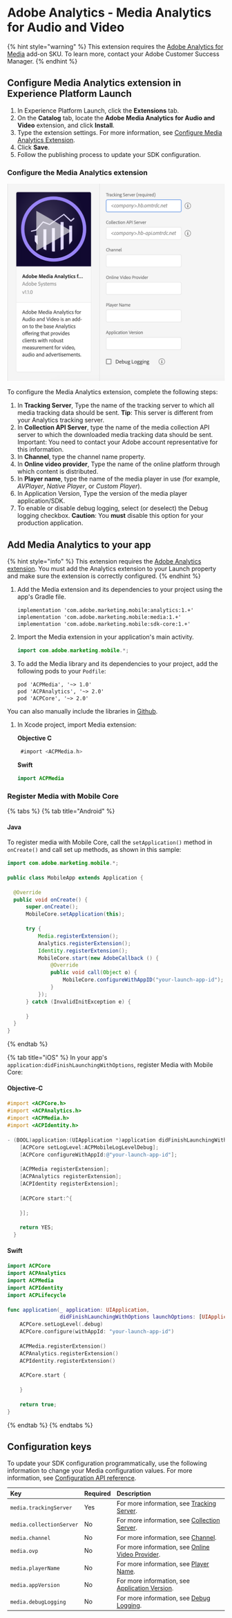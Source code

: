 # Adobe Analytics - Media Analytics for Audio and Video

{% hint style="warning" %}
This extension requires the [Adobe Analytics for Media](https://docs.adobe.com/content/help/en/media-analytics/using/media-overview.html) add-on SKU. To learn more, contact your Adobe Customer Success Manager.
{% endhint %}

## Configure Media Analytics extension in Experience Platform Launch

1. In Experience Platform Launch, click the **Extensions** tab.
2. On the **Catalog** tab, locate the **Adobe Media Analytics for Audio and Video** extension, and click **Install**.
3. Type the extension settings.  For more information, see [Configure Media Analytics Extension](./#configure-media-analytics-extension).
4. Click **Save**.
5. Follow the publishing process to update your SDK configuration.

### Configure the Media Analytics extension

![Adobe Media Analytics Extension Configuration](../../.gitbook/assets/ext-ma-configuration.png)

To configure the Media Analytics extension, complete the following steps:

1. In **Tracking Server**, Type the name of the tracking server to which all media tracking data should be sent. **Tip**: This server is different from your Analytics tracking server.
2. In **Collection API Server**, type the name of the media collection API server to which the downloaded media tracking data should be sent. Important: You need to contact your Adobe account representative for this information.
3. In **Channel**, type the channel name property.
4. In **Online video provider**, Type the name of the online platform through which content is distributed.
5. In **Player name**, type the name of the media player in use \(for example, _AVPlayer_, _Native Player_, or _Custom Player_\).
6. In Application Version, Type the version of the media player application/SDK.
7. To enable or disable debug logging, select \(or deselect\) the Debug logging checkbox. **Caution**: You **must** disable this option for your production application.

## Add Media Analytics to your app

{% hint style="info" %}
This extension requires the [Adobe Analytics extension](../adobe-analytics/). You must add the Analytics extension to your Launch property and make sure the extension is correctly configured.
{% endhint %}

1. Add the Media extension and its dependencies to your project using the app's Gradle file.

   ```text
   implementation 'com.adobe.marketing.mobile:analytics:1.+'
   implementation 'com.adobe.marketing.mobile:media:1.+'
   implementation 'com.adobe.marketing.mobile:sdk-core:1.+'
   ```

2. Import the Media extension in your application's main activity.

   ```java
   import com.adobe.marketing.mobile.*;
   ```

3. To add the Media library and its dependencies to your project, add the following pods to your `Podfile`:

   ```text
   pod 'ACPMedia', '~> 1.0'
   pod 'ACPAnalytics', '~> 2.0'
   pod 'ACPCore', '~> 2.0'
   ```

You can also manually include the libraries in [Github](https://github.com/Adobe-Marketing-Cloud/acp-sdks).

1. In Xcode project, import Media extension:

   **Objective C**

   ```objectivec
    #import <ACPMedia.h>
   ```

   **Swift**

   ```swift
   import ACPMedia
   ```

### Register Media with Mobile Core

{% tabs %}
{% tab title="Android" %}
#### Java

To register media with Mobile Core, call the `setApplication()` method in `onCreate()` and call set up methods, as shown in this sample:

```java
import com.adobe.marketing.mobile.*;

public class MobileApp extends Application {

  @Override
  public void onCreate() {
      super.onCreate();
      MobileCore.setApplication(this);

      try {
          Media.registerExtension();
          Analytics.registerExtension();
          Identity.registerExtension();
          MobileCore.start(new AdobeCallback () {
              @Override
              public void call(Object o) {
                  MobileCore.configureWithAppID("your-launch-app-id");
              }
          });
      } catch (InvalidInitException e) {

      }
  }
}
```
{% endtab %}

{% tab title="iOS" %}
In your app's `application:didFinishLaunchingWithOptions`, register Media with Mobile Core:

#### Objective-C

```objectivec
#import <ACPCore.h>
#import <ACPAnalytics.h>
#import <ACPMedia.h>
#import <ACPIdentity.h>

- (BOOL)application:(UIApplication *)application didFinishLaunchingWithOptions:(NSDictionary *)launchOptions {
    [ACPCore setLogLevel:ACPMobileLogLevelDebug];
    [ACPCore configureWithAppId:@"your-launch-app-id"];

    [ACPMedia registerExtension];
    [ACPAnalytics registerExtension];
    [ACPIdentity registerExtension];

    [ACPCore start:^{

    }];

    return YES;
  }
```

#### Swift

```swift
import ACPCore
import ACPAnalytics
import ACPMedia
import ACPIdentity
import ACPLifecycle

func application(_ application: UIApplication, 
                 didFinishLaunchingWithOptions launchOptions: [UIApplication.LaunchOptionsKey: Any]?) -> Bool {
    ACPCore.setLogLevel(.debug)
    ACPCore.configure(withAppId: "your-launch-app-id")

    ACPMedia.registerExtension()
    ACPAnalytics.registerExtension()
    ACPIdentity.registerExtension()

    ACPCore.start {

    }

    return true;
}
```
{% endtab %}
{% endtabs %}

## Configuration keys

To update your SDK configuration programmatically, use the following information to change your Media configuration values. For more information, see [Configuration API reference](https://aep-sdks.gitbook.io/docs/using-mobile-extensions/mobile-core/configuration/configuration-api-reference).

| Key | Required | Description |
| :--- | :--- | :--- |
| `media.trackingServer` | Yes | For more information, see [Tracking Server](./#tracking-server). |
| `media.collectionServer` | No | For more information, see [Collection Server](./#collection-api-server). |
| `media.channel` | No | For more information, see [Channel](./#channel). |
| `media.ovp` | No | For more information, see [Online Video Provider](./#online-video-provider). |
| `media.playerName` | No | For more information, see [Player Name](./#player-name). |
| `media.appVersion` | No | For more information, see [Application Version](./#application-version). |
| `media.debugLogging` | No | For more information, see [Debug Logging](./#debug-logging). |

